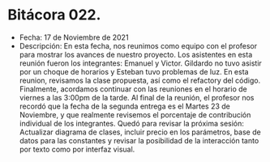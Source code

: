 # Bitácora 022.
- Fecha: 17 de Noviembre de 2021
- Descripción: En esta fecha, nos reunimos como equipo con el profesor para mostrar los avances de nuestro proyecto. Los asistentes en esta reunión fueron los integrantes: Emanuel y Victor. Gildardo no tuvo asistir por un choque de horarios y Esteban tuvo problemas de luz. En esta reunion,  revisamos la clase propuesta, así como el refactory del código. Finalmente, acordamos continuar con las reuniones en el horario de viernes a las 3:00pm de la tarde. Al final de la reunión, el profesor nos recordó que la fecha de la segunda entrega es el Martes 23 de Noviembre, y que realmente revisemos el porcentaje de contribución individual de los integrantes. Quedó para revisar la próxima sesión: Actualizar diagrama de clases, incluir precio en los parámetros, base de datos para las constantes y revisar la posibilidad de la interacción tanto por texto como por interfaz visual.
